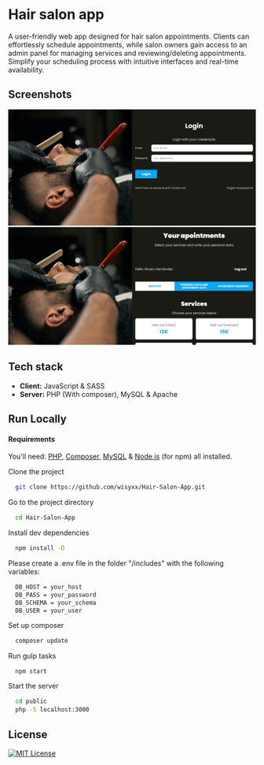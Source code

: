 
# Hair salon app

A user-friendly web app designed for hair salon appointments. Clients can effortlessly schedule appointments, while salon owners gain access to an admin panel for managing services and reviewing/deleting appointments. Simplify your scheduling process with intuitive interfaces and real-time availability.


## Screenshots
<img src="screenshots/landing-page.png" width="770px" height="auto"> <img src="screenshots/apointments.png" width="770px" height="auto">


## Tech stack

- **Client:** JavaScript & SASS
- **Server:** PHP (With composer), MySQL & Apache
## Run Locally

#### Requirements
You'll need: [PHP](https://www.php.net/downloads.php), [Composer](https://getcomposer.org/), [MySQL](https://dev.mysql.com/downloads/installer/) & [Node.js](https://nodejs.org/en) (for npm) all installed.

Clone the project

```bash
  git clone https://github.com/wisyxx/Hair-Salon-App.git
```

Go to the project directory

```bash
  cd Hair-Salon-App
```

Install dev dependencies

```bash
  npm install -D
```
Please create a .env file in the folder "/includes" with the following variables:

```env
  DB_HOST = your_host
  DB_PASS = your_password
  DB_SCHEMA = your_schema
  DB_USER = your_user
```

Set up composer

```bash
  composer update
```

Run gulp tasks

```bash
  npm start
```

Start the server

```bash
  cd public
  php -S localhost:3000
```
## License

[![MIT License](https://img.shields.io/badge/License-MIT-green.svg)](https://choosealicense.com/licenses/mit/)

